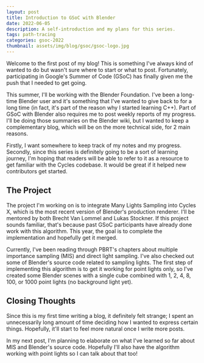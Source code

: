 ```yaml
---
layout: post
title: Introduction to GSoC with Blender
date: 2022-06-05
description: A self-introduction and my plans for this series.
tags: path-tracing
categories: gsoc-2022
thumbnail: assets/img/blog/gsoc/gsoc-logo.jpg
---
```


Welcome to the first post of my blog! This is something I've always kind of wanted to do but wasn't sure where to start or what to post. Fortunately, participating in Google's Summer of Code (GSoC) has finally given me the push that I needed to get going.

This summer, I'll be working with the Blender Foundation. I've been a long-time Blender user and it's something that I've wanted to give back to for a long time (in fact, it's part of the reason why I started learning C++). Part of GSoC with Blender also requires me to post weekly reports of my progress. I'll be doing those summaries on the Blender wiki, but I wanted to keep a complementary blog, which will be on the more technical side, for 2 main reasons.

Firstly, I want somewhere to keep track of my notes and my progress. Secondly, since this series is definitely going to be a sort of learning journey, I'm hoping that readers will be able to refer to it as a resource to get familiar with the Cycles codebase. It would be great if it helped new contributors get started.

## The Project

The project I'm working on is to integrate Many Lights Sampling into Cycles X, which is the most recent version of Blender's production renderer. I'll be mentored by both Brecht Van Lommel and Lukas Stockner. If this project sounds familiar, that's because past GSoC participants have already done work with this algorithm. This year, the goal is to complete the implementation and hopefully get it merged.

Currently, I've been reading through PBRT's chapters about multiple importance sampling (MIS) and direct light sampling. I've also checked out some of Blender's source code related to sampling lights. The first step of implementing this algorithm is to get it working for point lights only, so I've created some Blender scenes with a single cube combined with 1, 2, 4, 8, 100, or 1000 point lights (no background light yet).

## Closing Thoughts

Since this is my first time writing a blog, it definitely felt strange; I spent an unnecessarily long amount of time deciding how I wanted to express certain things. Hopefully, it'll start to feel more natural once I write more posts.

In my next post, I'm planning to elaborate on what I've learned so far about MIS and Blender's source code. Hopefully I'll also have the algorithm working with point lights so I can talk about that too!
